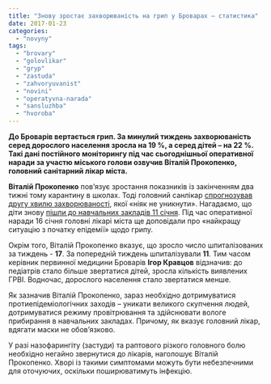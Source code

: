 ```yaml
---
title: "Знову зростає захворюваність на грип у Броварах – статистика"
date: 2017-01-23
categories: 
  - "novyny"
tags: 
  - "brovary"
  - "golovlikar"
  - "gryp"
  - "zastuda"
  - "zahvoryuvanist"
  - "novini"
  - "operatyvna-narada"
  - "sansluzhba"
  - "hvoroba"
---
```


**До Броварів вертається грип. За минулий тиждень захворюваність серед дорослого населення зросла на 19 %, а серед дітей – на 22 %. Такі дані постійного моніторингу під час сьогоднішньої оперативної наради за участю міського голови озвучив Віталій Прокопенко, головний санітарний лікар міста.**

**Віталій Прокопенко** пов’язує зростання показників із закінченням два тижні тому карантину в школах. Тоді головний санлікар [спрогнозував другу хвилю захворюваності](https://mpz.brovary.org/drugu-hvylyu-grypu-ochikuyut-pislya-vidnovlennya-navchannya-v-shkolah-golovnyj-sanlikar-brovariv/), якої «ніяк не уникнути». Нагадаємо, що діти знову [пішли до навчальних закладів 11 січня](https://mpz.brovary.org/kanikuly-skinchylysya-dity-pidut-u-shkolu-vzhe-11-sichnya/). Під час оперативної наради 16 січня головні лікарі міста ще доповідали про «найкращу ситуацію з початку епідемії» щодо грипу.

Окрім того, Віталій Прокопенко вказує, що зросло число шпиталізованих за тиждень - **17**. За попередній тиждень шпиталізували **11**. Тим часом керівник первинної медицини Броварів **Ігор Кравцов** відзначив: до педіатрів стало більше звертатися дітей, зросла кількість виявлених ГРВІ. Водночас, дорослого населення стало звертатися менше.

Як зазначив Віталій Прокопенко, зараз необхідно дотримуватися протиепідеміологічних заходів – уникати великого скупчення людей, дотримуватися режиму провітрювання та здійснювати вологе прибирання в навчальних закладах. Причому, як вказує головний лікар, вдягати маски не обов’язково.

У разі назофарингіту (застуди) та раптового різкого головного болю необхідно негайно звернутися до лікарів, наголошує Віталій Прокопенко. Хворі із такими симптомами можуть бути небезпечними для оточуючих, оскільки поширюватимуть інфекцію.
